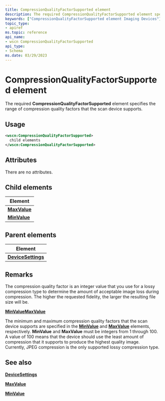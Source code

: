 ```yaml
---
title: CompressionQualityFactorSupported element
description: The required CompressionQualityFactorSupported element specifies the range of compression quality factors that the scan device supports.
keywords: ["CompressionQualityFactorSupported element Imaging Devices"]
topic_type:
- apiref
ms.topic: reference
api_name:
- wscn CompressionQualityFactorSupported
api_type:
- Schema
ms.date: 03/29/2023
---
```


# CompressionQualityFactorSupported element

The required **CompressionQualityFactorSupported** element specifies the range of compression quality factors that the scan device supports.

## Usage

```xml
<wscn:CompressionQualityFactorSupported>
  child elements
</wscn:CompressionQualityFactorSupported>
```

## Attributes

There are no attributes.

## Child elements

| Element |
|--|
| [**MaxValue**](maxvalue.md) |
| [**MinValue**](minvalue.md) |

## Parent elements

| Element |
|--|
| [**DeviceSettings**](devicesettings.md) |

## Remarks

The compression quality factor is an integer value that you use for a lossy compression type to determine the amount of acceptable image loss during compression. The higher the requested fidelity, the larger the resulting file size will be.

[**MinValue**](minvalue.md)[**MaxValue**](maxvalue.md)

The minimum and maximum compression quality factors that the scan device supports are specified in the [**MinValue**](minvalue.md) and [**MaxValue**](maxvalue.md) elements, respectively. **MinValue** and **MaxValue** must be integers from 1 through 100. A value of 100 means that the device should use the least amount of compression that it supports to produce the highest quality image. Currently, JPEG compression is the only supported lossy compression type.

## See also

[**DeviceSettings**](devicesettings.md)

[**MaxValue**](maxvalue.md)

[**MinValue**](minvalue.md)
